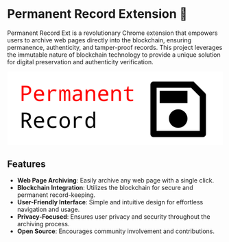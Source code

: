 # Permanent Record Extension 💽

Permanent Record Ext is a revolutionary Chrome extension that empowers users to archive web pages directly into the blockchain, ensuring permanence, authenticity, and tamper-proof records. This project leverages the immutable nature of blockchain technology to provide a unique solution for digital preservation and authenticity verification.

![Permanent Record Ext Banner](images/banner.png)

## Features

- **Web Page Archiving**: Easily archive any web page with a single click.
- **Blockchain Integration**: Utilizes the blockchain for secure and permanent record-keeping.
- **User-Friendly Interface**: Simple and intuitive design for effortless navigation and usage.
- **Privacy-Focused**: Ensures user privacy and security throughout the archiving process.
- **Open Source**: Encourages community involvement and contributions.